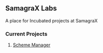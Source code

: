 ## SamagraX Labs

A place for Incubated projects at SamagraX

### Current Projects
1. [Scheme Manager](https://github.com/SamagraX-Labs/scheme-manager)
